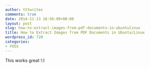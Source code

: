 ```yaml
---
author: tttwrites
comments: true
date: 2014-11-13 16:56:09+00:00
layout: post
slug: how-to-extract-images-from-pdf-documents-in-ubuntulinux
title: How to Extract Images from PDF Documents in Ubuntu/Linux
wordpress_id: 720
categories:
- FOSS
---
```


This works great !:) 
